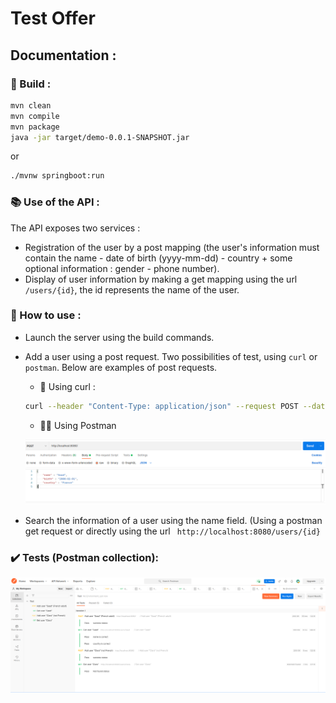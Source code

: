 # Test Offer

## Documentation :  

### 🚀 Build : 

```bash
mvn clean  
mvn compile  
mvn package  
java -jar target/demo-0.0.1-SNAPSHOT.jar
```  
or

```bash 
./mvnw springboot:run
```

### 📚 Use of the API :   
The API exposes two services :  
- Registration of the user by a post mapping (the user's information must contain the name - date of birth (yyyy-mm-dd) - country + some optional information : gender - phone number).  
- Display of user information by making a get mapping using the url ```/users/{id}```, the id represents the name of the user. 

### 🌟 How to use : 

- Launch the server using the build commands. 
- Add a user using a post request. Two possibilities of test, using ```curl``` or ```postman```. Below are examples of post requests.
  - 🧐 Using curl : 

  ```bash
  curl --header "Content-Type: application/json" --request POST --data '{"name":"zoubairi", "birth": "2001-02-10", "country":"France", "gender":"Male"}' "http://localhost:8080/"
  ```
  - 👨‍💻 Using Postman

  ![alt text](postman.png)
  
- Search the information of a user using the name field. (Using a postman get request or directly using the url ``` http://localhost:8080/users/{id}```

### ✔️ Tests (Postman collection):
  ![alt text](postmanCollection.png)

